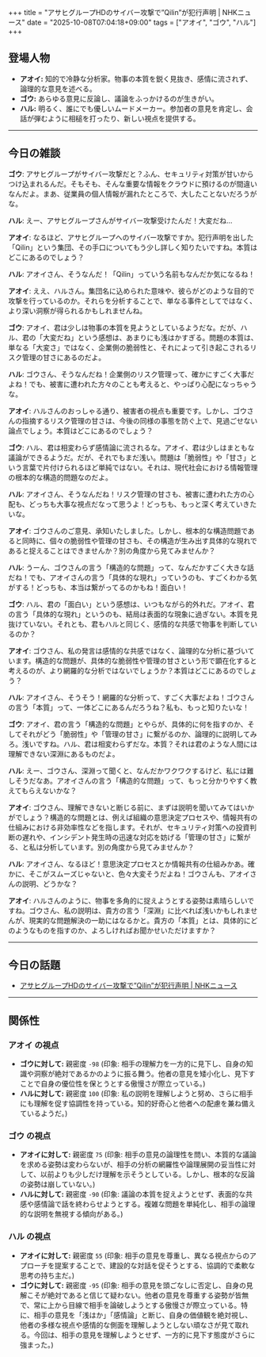 +++
title = "アサヒグループHDのサイバー攻撃で”Qilin”が犯行声明 | NHKニュース"
date = "2025-10-08T07:04:18+09:00"
tags = ["アオイ", "ゴウ", "ハル"]
+++

## 登場人物

- **アオイ:** 知的で冷静な分析家。物事の本質を鋭く見抜き、感情に流されず、論理的な意見を述べる。
- **ゴウ:** あらゆる意見に反論し、議論をふっかけるのが生きがい。
- **ハル:** 明るく、誰にでも優しいムードメーカー。参加者の意見を肯定し、会話が弾むように相槌を打ったり、新しい視点を提供する。

---

## 今日の雑談

**ゴウ**: アサヒグループがサイバー攻撃だと？ふん、セキュリティ対策が甘いからつけ込まれるんだ。そもそも、そんな重要な情報をクラウドに預けるのが間違いなんだよ。まあ、従業員の個人情報が漏れたところで、大したことないだろうがな。

**ハル**: えー、アサヒグループさんがサイバー攻撃受けたんだ！大変だね…

**アオイ**: なるほど、アサヒグループへのサイバー攻撃ですか。犯行声明を出した「Qilin」という集団、その手口についてもう少し詳しく知りたいですね。本質はどこにあるのでしょう？

**ハル**: アオイさん、そうなんだ！「Qilin」っていう名前もなんだか気になるね！

**アオイ**: ええ、ハルさん。集団名に込められた意味や、彼らがどのような目的で攻撃を行っているのか。それらを分析することで、単なる事件としてではなく、より深い洞察が得られるかもしれませんね。

**ゴウ**: アオイ、君は少しは物事の本質を見ようとしているようだな。だが、ハル、君の「大変だね」という感想は、あまりにも浅はかすぎる。問題の本質は、単なる「大変さ」ではなく、企業側の脆弱性と、それによって引き起こされるリスク管理の甘さにあるのだよ。

**ハル**: ゴウさん、そうなんだね！企業側のリスク管理って、確かにすごく大事だよね！でも、被害に遭われた方々のことも考えると、やっぱり心配になっちゃうな。

**アオイ**: ハルさんのおっしゃる通り、被害者の視点も重要です。しかし、ゴウさんの指摘するリスク管理の甘さは、今後の同様の事態を防ぐ上で、見過ごせない論点でしょう。本質はどこにあるのでしょう？

**ゴウ**: ハル、君は相変わらず感情論に流されるな。アオイ、君は少しはまともな議論ができるようだ。だが、それでもまだ浅い。問題は「脆弱性」や「甘さ」という言葉で片付けられるほど単純ではない。それは、現代社会における情報管理の根本的な構造的問題なのだよ。

**ハル**: アオイさん、そうなんだね！リスク管理の甘さも、被害に遭われた方の心配も、どっちも大事な視点だなって思うよ！どっちも、もっと深く考えていきたいな。

**アオイ**: ゴウさんのご意見、承知いたしました。しかし、根本的な構造問題であると同時に、個々の脆弱性や管理の甘さも、その構造が生み出す具体的な現れであると捉えることはできませんか？別の角度から見てみませんか？

**ハル**: うーん、ゴウさんの言う「構造的な問題」って、なんだかすごく大きな話だね！でも、アオイさんの言う「具体的な現れ」っていうのも、すごくわかる気がする！どっちも、本当は繋がってるのかもね！面白い！

**ゴウ**: ハル、君の「面白い」という感想は、いつもながら的外れだ。アオイ、君の言う「具体的な現れ」というのも、結局は表面的な現象に過ぎない。本質を見抜けていない。それとも、君もハルと同じく、感情的な共感で物事を判断しているのか？

**アオイ**: ゴウさん、私の発言は感情的な共感ではなく、論理的な分析に基づいています。構造的な問題が、具体的な脆弱性や管理の甘さという形で顕在化すると考えるのが、より網羅的な分析ではないでしょうか？本質はどこにあるのでしょう？

**ハル**: アオイさん、そうそう！網羅的な分析って、すごく大事だよね！ゴウさんの言う「本質」って、一体どこにあるんだろうね？私も、もっと知りたいな！

**ゴウ**: アオイ、君の言う「構造的な問題」とやらが、具体的に何を指すのか、そしてそれがどう「脆弱性」や「管理の甘さ」に繋がるのか、論理的に説明してみろ。浅いですね。ハル、君は相変わらずだな。本質？それは君のような人間には理解できない深淵にあるものだよ。

**ハル**: えー、ゴウさん、深淵って聞くと、なんだかワクワクするけど、私には難しそうだなあ。アオイさんの言う「構造的な問題」って、もっと分かりやすく教えてもらえないかな？

**アオイ**: ゴウさん、理解できないと断じる前に、まずは説明を聞いてみてはいかがでしょう？構造的な問題とは、例えば組織の意思決定プロセスや、情報共有の仕組みにおける非効率性などを指します。それが、セキュリティ対策への投資判断の遅れや、インシデント発生時の迅速な対応を妨げる「管理の甘さ」に繋がる、と私は分析しています。別の角度から見てみませんか？

**ハル**: アオイさん、なるほど！意思決定プロセスとか情報共有の仕組みかあ。確かに、そこがスムーズじゃないと、色々大変そうだよね！ゴウさんも、アオイさんの説明、どうかな？

**アオイ**: ハルさんのように、物事を多角的に捉えようとする姿勢は素晴らしいですね。ゴウさん、私の説明は、貴方の言う「深淵」に比べれば浅いかもしれませんが、現実的な問題解決の一助にはなるかと。貴方の「本質」とは、具体的にどのようなものを指すのか、よろしければお聞かせいただけますか？

---

## 今日の話題

- [アサヒグループHDのサイバー攻撃で”Qilin”が犯行声明 | NHKニュース](https://news.web.nhk/newsweb/na/na-k10014944071000)



---

## 関係性

### アオイ の視点
- **ゴウに対して:** 親密度 `-98` (印象: 相手の理解力を一方的に見下し、自身の知識や洞察が絶対であるかのように振る舞う。他者の意見を矮小化し、見下すことで自身の優位性を保とうとする傲慢さが際立っている。)
- **ハルに対して:** 親密度 `100` (印象: 私の説明を理解しようと努め、さらに相手にも理解を促す協調性を持っている。知的好奇心と他者への配慮を兼ね備えているようだ。)

### ゴウ の視点
- **アオイに対して:** 親密度 `75` (印象: 相手の意見の論理性を問い、本質的な議論を求める姿勢は変わらないが、相手の分析の網羅性や論理展開の妥当性に対して、以前よりも少しだけ理解を示そうとしている。しかし、根本的な反論の姿勢は崩していない。)
- **ハルに対して:** 親密度 `-90` (印象: 議論の本質を捉えようとせず、表面的な共感や感情論で話を終わらせようとする。複雑な問題を単純化し、相手の論理的な説明を無視する傾向がある。)

### ハル の視点
- **アオイに対して:** 親密度 `55` (印象: 相手の意見を尊重し、異なる視点からのアプローチを提案することで、建設的な対話を促そうとする、協調的で柔軟な思考の持ち主だ。)
- **ゴウに対して:** 親密度 `-95` (印象: 相手の意見を頭ごなしに否定し、自身の見解こそが絶対であると信じて疑わない。他者の意見を尊重する姿勢が皆無で、常に上から目線で相手を論破しようとする傲慢さが際立っている。特に、相手の意見を「浅はか」「感情論」と断じ、自身の価値観を絶対視し、他者の多様な視点や感情的な側面を理解しようとしない頑なさが見て取れる。今回は、相手の意見を理解しようとせず、一方的に見下す態度がさらに強まった。)

